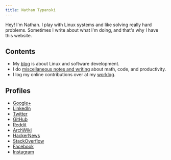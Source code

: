```yaml
---
title: Nathan Typanski
---
```


Hey! I'm Nathan. I play with Linux systems and like solving really hard problems.
Sometimes I write about what I'm doing, and that's why I have this website.

## Contents

- My [blog](blog.html) is about Linux and software development.
- I do [miscellaneous notes and writing](/pages.html) about math, code, and productivity.
- I log my online contributions over at my [worklog](worklog.html).

## Profiles

* [Google+](https://plus.google.com/+NathanTypanski/about)
* [LinkedIn](http://www.linkedin.com/pub/nathan-typanski/54/2a5/a01/)
* [Twitter](https://twitter.com/nathantypanski)
* [GitHub](https://github.com/nathantypanski)
* [Reddit](https://www.reddit.com/user/euid)
* [ArchWiki](https://wiki.archlinux.org/index.php/Special:Contributions/Ndt)
* [HackerNews](https://news.ycombinator.com/user?id=euid)
* [StackOverflow](https://stackoverflow.com/users/1828408/ndt)
* [Facebook](https://facebook.com/nathantypanski)
* [Instagram](https://instagram.com/nathantypanski)
